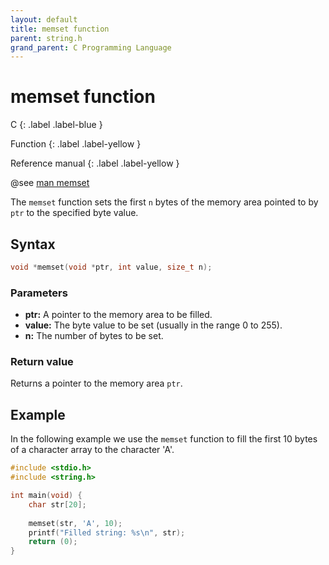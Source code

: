 ```yaml
---
layout: default
title: memset function
parent: string.h
grand_parent: C Programming Language
---
```


# memset function

C
{: .label .label-blue }

Function
{: .label .label-yellow }

Reference manual
{: .label .label-yellow }

@see [man memset](https://man7.org/linux/man-pages/man3/memset.3.html)

The `memset` function sets the first `n` bytes of the memory area pointed to by `ptr` to the specified byte value.

## Syntax

```c
void *memset(void *ptr, int value, size_t n);
```

### Parameters

- **ptr:** A pointer to the memory area to be filled.
- **value:** The byte value to be set (usually in the range 0 to 255).
- **n:** The number of bytes to be set.

### Return value

Returns a pointer to the memory area `ptr`.

## Example

In the following example we use the `memset` function to fill the first 10 bytes of a character array to the character 'A'.

```c
#include <stdio.h>
#include <string.h>

int main(void) {
    char str[20];
    
    memset(str, 'A', 10);
    printf("Filled string: %s\n", str);
    return (0);
}
```
